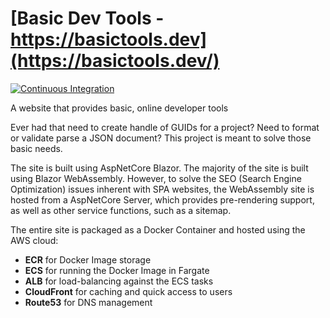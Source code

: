 # [Basic Dev Tools - https://basictools.dev](https://basictools.dev/)
[![Continuous Integration](https://github.com/NArnott/BasicTools/actions/workflows/ci.yml/badge.svg)](https://github.com/NArnott/BasicTools/actions/workflows/ci.yml)

A website that provides basic, online developer tools

Ever had that need to create handle of GUIDs for a project? Need to format or validate parse a JSON document? This project is meant to solve those basic needs.

The site is built using AspNetCore Blazor. The majority of the site is built using Blazor WebAssembly. However, to solve the SEO (Search Engine Optimization) issues inherent with SPA websites, the WebAssembly site is hosted from a AspNetCore Server, which provides pre-rendering support, as well as other service functions, such as a sitemap.

The entire site is packaged as a Docker Container and hosted using the AWS cloud:
* **ECR** for Docker Image storage
* **ECS** for running the Docker Image in Fargate
* **ALB** for load-balancing against the ECS tasks
* **CloudFront** for caching and quick access to users
* **Route53** for DNS management
